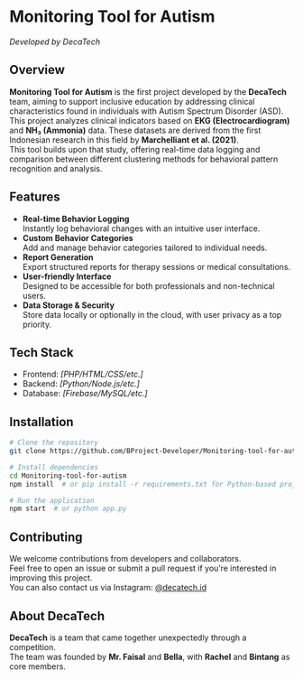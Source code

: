 # Monitoring Tool for Autism  
*Developed by DecaTech*

## Overview  
**Monitoring Tool for Autism** is the first project developed by the **DecaTech** team, aiming to support inclusive education by addressing clinical characteristics found in individuals with Autism Spectrum Disorder (ASD). This project analyzes clinical indicators based on **EKG (Electrocardiogram)** and **NH₃ (Ammonia)** data. These datasets are derived from the first Indonesian research in this field by **Marchelliant et al. (2021)**.  
This tool builds upon that study, offering real-time data logging and comparison between different clustering methods for behavioral pattern recognition and analysis.

## Features  
- **Real-time Behavior Logging**  
  Instantly log behavioral changes with an intuitive user interface.  
- **Custom Behavior Categories**  
  Add and manage behavior categories tailored to individual needs.  
- **Report Generation**  
  Export structured reports for therapy sessions or medical consultations.  
- **User-friendly Interface**  
  Designed to be accessible for both professionals and non-technical users.  
- **Data Storage & Security**  
  Store data locally or optionally in the cloud, with user privacy as a top priority.

## Tech Stack  
- Frontend: *[PHP/HTML/CSS/etc.]*  
- Backend: *[Python/Node.js/etc.]*  
- Database: *[Firebase/MySQL/etc.]*

## Installation  
```bash
# Clone the repository
git clone https://github.com/BProject-Developer/Monitoring-tool-for-autism.git

# Install dependencies
cd Monitoring-tool-for-autism
npm install  # or pip install -r requirements.txt for Python-based projects

# Run the application
npm start  # or python app.py
```

## Contributing  
We welcome contributions from developers and collaborators.  
Feel free to open an issue or submit a pull request if you’re interested in improving this project.  
You can also contact us via Instagram: [@decatech.id](https://instagram.com/decatech.id)

## About DecaTech  
**DecaTech** is a team that came together unexpectedly through a competition.  
The team was founded by **Mr. Faisal** and **Bella**, with **Rachel** and **Bintang** as core members.